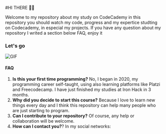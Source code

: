#HI THERE 👋🏼

Welcome to my repository about my study on CodeCademy in this repository you should watch my code, progress and my expertice studting on Codecademy, in especial my projects.
If you have any question about my repository I writed a section below FAQ, enjoy it

### Let's go

![GIF](https://media.giphy.com/media/MGdfeiKtEiEPS/giphy.gif?cid=ecf05e47vk564l9j4gwm9z0kkdtaoik0jnimv15sczvr7jwk&rid=giphy.gif&ct=g)


#### FAQ

1. **Is this your first time programming?**
No, I began in 2020, my programming career self-taught, using also learning platforms like Platzi and Freecodecamp. I have just finished my studies at Iron Hack in 3 months.
2. **Why did you decide to start this course?**
Because I love to learn new things every day and I think this repository can help many people who are just starting to program.
3. **Can I contribute to your repository?** 
Of course, any help or collaboration will be welcome.
4. **How can I contact you?**?
In my social networks: 
